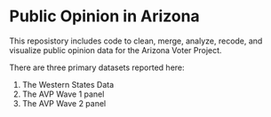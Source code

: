 # Public Opinion in Arizona

This reposistory includes code to clean, merge, analyze, recode, and visualize  public opinion data for the Arizona Voter Project.

There are three primary datasets reported here:

1) The Western States Data
2) The AVP Wave 1 panel
3) The AVP Wave 2 panel
